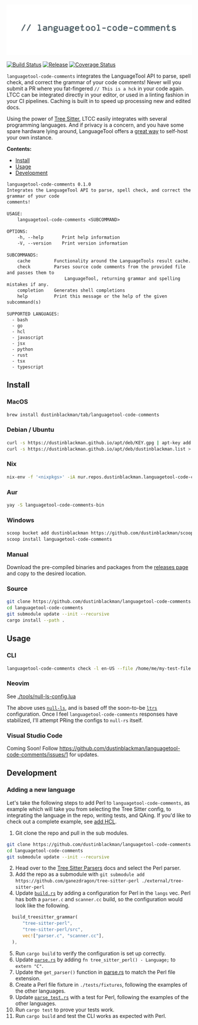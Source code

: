 ![languagetool-code-comments](.github/banner.jpg)

[![Build Status](https://img.shields.io/github/workflow/status/dustinblackman/languagetool-code-comments/Test?branch=master)](https://github.com/dustinblackman/languagetool-code-comments/actions)
[![Release](https://img.shields.io/github/v/release/dustinblackman/languagetool-code-comments)](https://github.com/dustinblackman/languagetool-code-comments/releases)
[![Coverage Status](https://coveralls.io/repos/github/dustinblackman/languagetool-code-comments/badge.svg?branch=master)](https://coveralls.io/github/dustinblackman/languagetool-code-comments?branch=master)

`languagetool-code-comments` integrates the LanguageTool API to parse, spell check, and correct the grammar of your code comments! Never will you submit a PR where you fat-fingered `// This is a hck` in your code again. LTCC can be integrated directly in your editor, or used in a linting fashion in your CI pipelines. Caching is built in to speed up processing new and edited docs.

Using the power of [Tree Sitter](https://tree-sitter.github.io/tree-sitter/#available-parsers), LTCC easily integrates with several programming languages. And if privacy is a concern, and you have some spare hardware lying around, LanguageTool offers a [great way](https://dev.languagetool.org/http-server) to self-host your own instance.

**Contents:**

- [Install](#Install)
- [Usage](#Usage)
- [Development](#Development)

<!-- command-help start -->

```
languagetool-code-comments 0.1.0
Integrates the LanguageTool API to parse, spell check, and correct the grammar of your code
comments!

USAGE:
    languagetool-code-comments <SUBCOMMAND>

OPTIONS:
    -h, --help       Print help information
    -V, --version    Print version information

SUBCOMMANDS:
    cache         Functionality around the LanguageTools result cache.
    check         Parses source code comments from the provided file and passes them to
                      LanguageTool, returning grammar and spelling mistakes if any.
    completion    Generates shell completions
    help          Print this message or the help of the given subcommand(s)

SUPPORTED LANGUAGES:
  - bash
  - go
  - hcl
  - javascript
  - jsx
  - python
  - rust
  - tsx
  - typescript
```

<!-- command-help end -->

## Install

### MacOS

```sh
brew install dustinblackman/tab/languagetool-code-comments
```

### Debian / Ubuntu

```sh
curl -s https://dustinblackman.github.io/apt/deb/KEY.gpg | apt-key add -
curl -s https://dustinblackman.github.io/apt/deb/dustinblackman.list > /etc/apt/sources.list.d/dustinblackman.list
```

### Nix

```sh
nix-env -f '<nixpkgs>' -iA nur.repos.dustinblackman.languagetool-code-comments
```

### Aur

```sh
yay -S languagetool-code-comments-bin
```

### Windows

```sh
scoop bucket add dustinblackman https://github.com/dustinblackman/scoop-bucket.git
scoop install languagetool-code-comments
```

### Manual

Download the pre-compiled binaries and packages from the [releases page](https://github.com/dustinblackman/languagetool-code-comments/releases) and
copy to the desired location.

### Source

```sh
git clone https://github.com/dustinblackman/languagetool-code-comments.git
cd languagetool-code-comments
git submodule update --init --recursive
cargo install --path .
```

## Usage

### CLI

```sh
languagetool-code-comments check -l en-US --file /home/me/my-test-file.rs
```

### Neovim

See [./tools/null-ls-config.lua](./tools/null-ls-config.lua)

The above uses [`null-ls`](https://github.com/jose-elias-alvarez/null-ls.nvim), and is based off the soon-to-be
[`ltrs`](https://github.com/jose-elias-alvarez/null-ls.nvim/pull/997) configuration. Once I feel `languagetool-code-comments` responses have stabilized, I'll attempt PRing the configs to `null-rs` itself.

### Visual Studio Code

Coming Soon! Follow https://github.com/dustinblackman/languagetool-code-comments/issues/1 for updates.

## Development

### Adding a new language

Let's take the following steps to add Perl to `languagetool-code-comments`, as example which will take you from selecting the Tree
Sitter config, to integrating the language in the repo, writing tests, and QAing. If you'd like to check out a complete example,
see [add HCL](https://github.com/dustinblackman/languagetool-code-comments/commit/4bbba4ceba9553a64a8c921afc61fc014987354a).

1. Git clone the repo and pull in the sub modules.

```sh
git clone https://github.com/dustinblackman/languagetool-code-comments.git
cd languagetool-code-comments
git submodule update --init --recursive
```

2. Head over to the [Tree Sitter Parsers](https://tree-sitter.github.io/tree-sitter/#available-parsers) docs and select the Perl parser.
3. Add the repo as a submodule with `git submodule add https://github.com/ganezdragon/tree-sitter-perl ./external/tree-sitter-perl`
4. Update [`build.rs`](./build.rs) by adding a configuration for Perl in the `langs` vec. Perl has both a `parser.c` and `scanner.cc` build, so the configuration would look like the following.

```rust
  build_treesitter_grammar(
      "tree-sitter-perl",
      "tree-sitter-perl/src",
      vec!["parser.c", "scanner.cc"],
  ),
```

5. Run `cargo build` to verify the configuration is set up correctly.
6. Update [`parse.rs`](./src/parse.rs) by adding `fn tree_sitter_perl() - Language;` to `extern "C"`.
7. Update the `get_parser()` function in [parse.rs](./src/parse.rs) to match the Perl file extension.
8. Create a Perl file fixture in `./tests/fixtures`, following the examples of the other languages.
9. Update [`parse_test.rs`](./src/parse_test.rs) with a test for Perl, following the examples of the other languages.
10. Run `cargo test` to prove your tests work.
11. Run `cargo build` and test the CLI works as expected with Perl.
